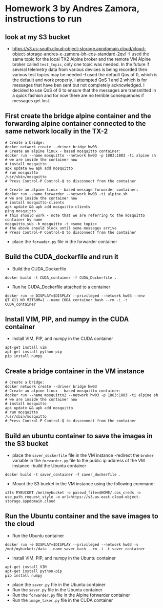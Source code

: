 # Homework 3 by Andres Zamora, instructions to run

## look at my S3 bucket

- https://s3.us-south.cloud-object-storage.appdomain.cloud/cloud-object-storage-andres-e-zamora-bh-cos-standard-2qv/
-I used the same topic for the local TX2 Alpine broker and the remote VM Alpine broker called `test_topic`, only one topic was needed. In the future if several telemetry data from various devices is being recorded then various test topics may be needed
-I used the default Qos of 0, which is the default and work properly. I attempted QoS 1 and 2 which is for messages that have ben sent but not completely acknowledged. I decided to use QoS of 0 to ensure that the messages are transmitted in a quick fashion and for now there are no terrible consequences if messages get lost.

## First create the bridge alpine container and the forwarding alpine container connected to the same network locally in the TX-2

```
# Create a bridge:
docker network create --driver bridge hw03
# Create an alpine linux - based mosquitto container:
docker run --name mosquitto --network hw03 -p 1883:1883 -ti alpine sh
# we are inside the container now
# install mosquitto
apk update && apk add mosquitto
# run mosquitto
/usr/sbin/mosquitto
# Press Control-P Control-Q to disconnect from the container

# Create an alpine linux - based message forwarder container:
docker run --name forwarder --network hw03 -ti alpine sh
# we are inside the container now
# install mosquitto-clients
apk update && apk add mosquitto-clients
ping mosquitto
# this should work - note that we are referring to the mosquitto container by name
mosquitto_sub -h mosquitto -t <some topic>
# the above should block until some messages arrive
# Press Control-P Control-Q to disconnect from the container
```
- place the `forwader.py` file in the forwarder container
## Build the CUDA_dockerfile and run it

 - Build the CUDA_Dockerfile

```
docker build -t CUDA_container -f CUDA_Dockerfile .
```
 - Run he CUDA_Dockerfile attached to a container

```
docker run -e DISPLAY=$DISPLAY --privileged --network hw03 --env QT_X11_NO_MITSHM=1 --name CUDA_container_bash --rm -i -t CUDA_container
```

## Install VIM, PIP, and numpy in the CUDA container

- Install VIM, PIP, and numpy in the CUDA container

```
apt-get install vim
apt-get install python-pip
pip install numpy
```

## Create a bridge container in the VM instance

```
# Create a bridge:
docker network create --driver bridge hw03
# Create an alpine linux - based mosquitto container:
docker run --name mosquitto2 --network hw03 -p 1883:1883 -ti alpine sh
# we are inside the container now
# install mosquitto
apk update && apk add mosquitto
# run mosquitto
/usr/sbin/mosquitto
# Press Control-P Control-Q to disconnect from the container
```
## Build an ubuntu container to save the images in the S3 bucket
- place the `saver_dockerfile` file in the VM instance
-redirect the `broker` variable in the `forwarder.py` file to the public ip address of the VM instance
-build the Ubuntu container
```
docker build -t saver_container -f saver_dockerfile .
```
- Mount the S3 bucket in the VM instance using the following command:

```
s3fs MYBUCKET /mnt/mybucket -o passwd_file=$HOME/.cos_creds -o use_path_request_style -o url=https://s3.us-east.cloud-object-storage.appdomain.cloud
```
## Run the Ubuntu container and the save images to the cloud
- Run the Ubuntu container

```
docker run -e DISPLAY=$DISPLAY --privileged --network hw03 -v /mnt/mybucket:/data --name saver_bash --rm -i -t saver_container
```
- Install VIM, PIP, and numpy in the Ubuntu container

```
apt-get install VIM
apt-get install python-pip
pip install numpy
```
- place the `saver.py` file in the Ubuntu container
- Run the `saver.py` file in the Ubuntu container
- Run the `forwarder.py` file in the Alpine forwarder container
- Run the `image_taker.py` file in the CUDA container
